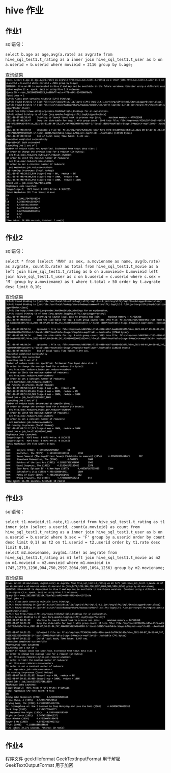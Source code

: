 # hive 作业
## 作业1
sql语句：
```
select b.age as age,avg(a.rate) as avgrate from hive_sql_test1.t_rating as a inner join hive_sql_test1.t_user as b on a.userid = b.userid where movieid = 2116 group by b.age;
```
查询结果
<img src="img/img1.jpg"/>

## 作业2
sql语句：
```
select * from (select 'MAN' as sex, a.moviename as name, avg(b.rate) as avgrate, count(b.rate) as total from hive_sql_test1.t_movie as a left join hive_sql_test1.t_rating as b on a.movieid= b.movieid left join hive_sql_test1.t_user as c on b.userid = c.userid where c.sex = 'M' group by a.moviename) as t where t.total > 50 order by t.avgrate desc limit 0,10;
```
查询结果
<img src="img/img2.jpg"/>

## 作业3
sql语句：
```
select t1.movieid,t1.rate,t1.userid from hive_sql_test1.t_rating as t1 inner join (select a.userid, count(a.movieid) as count from hive_sql_test1.t_rating as a inner join hive_sql_test1.t_user as b on a.userid = b.userid where b.sex = 'F' group by a.userid order by count desc limit 0,1) as t2 on t1.userid = t2.userid order by t1.rate desc limit 0,10;
select m2.moviename, avg(m1.rate) as avgrate from hive_sql_test1.t_rating as m1 left join hive_sql_test1.t_movie as m2 on m1.movieid = m2.movieid where m1.movieid in (745,1279,1236,904,750,2997,2064,905,1094,1256) group by m2.moviename;
```
查询结果
<img src="img/img3.jpg"/>

## 作业4
程序文件 geekfileformat
GeekTextInputFormat 用于解密
GeekTextOutputFormat 用于加密
